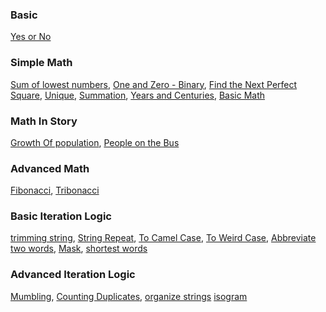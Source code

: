 ### Basic

[Yes or No](Ex-1.1.js)

### Simple Math

[Sum of lowest numbers](Ex-2.1.js),
[One and Zero - Binary](Ex-2.2.js),
[Find the Next Perfect Square](Ex-2.3.js),
[Unique](Ex-2.4.js),
[Summation](Ex-2.5.js),
[Years and Centuries](Ex-2.6.js),
[Basic Math](Ex-2.7.js)

### Math In Story

[ Growth Of population](Ex-3.1.js),
[People on the Bus](Ex-3.2.js)

### Advanced Math

[Fibonacci](Ex-4.1.js),
[Tribonacci](Ex-4.2.js)

### Basic Iteration Logic

[trimming string](Ex-5.1.js),
[String Repeat](Ex-5.2.js),
[To Camel Case](Ex-5.3.js),
[To Weird Case](Ex-5.4.js),
[Abbreviate two words](Ex-5.5.js),
[Mask](Ex-5.6.js),
[shortest words](Ex-5.7.js)

### Advanced Iteration Logic

[Mumbling](Ex-6.1.js),
[Counting Duplicates](Ex-6.2.js),
[organize strings](Ex-6.3.js)
[isogram](Ex-6.4.js)
